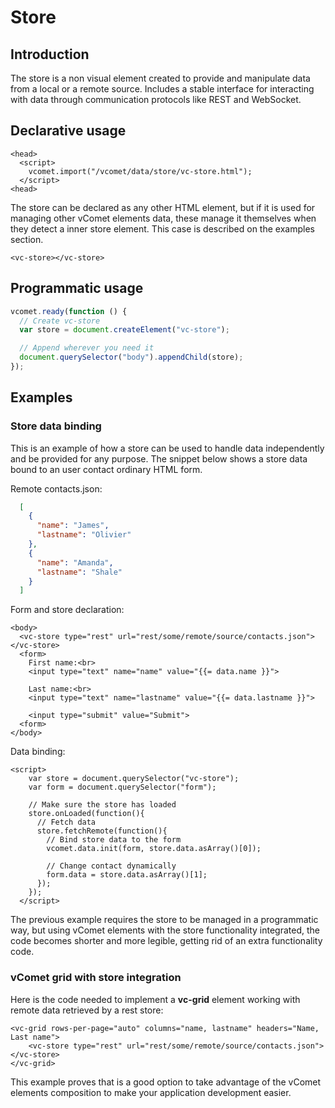 # Store

## Introduction

The store is a non visual element created to provide and manipulate data from a local or a remote source. Includes a stable interface for interacting with data through communication protocols like REST and WebSocket.

## Declarative usage 

``` [html]
<head>
  <script>
    vcomet.import("/vcomet/data/store/vc-store.html");
  </script>
<head>
```

The store can be declared as any other HTML element, but if it is used for managing other vComet elements data, these manage it themselves when they detect a inner store element. This case is described on the examples section.

``` [html]
<vc-store></vc-store>
```

## Programmatic usage

``` js
vcomet.ready(function () {
  // Create vc-store
  var store = document.createElement("vc-store");

  // Append wherever you need it
  document.querySelector("body").appendChild(store);
});
```

## Examples
### Store data binding

This is an example of how a store can be used to handle data independently and be provided for any purpose. The snippet below shows a store data bound to an user contact ordinary HTML form.

Remote contacts.json:

``` json
  [
    {
      "name": "James",
      "lastname": "Olivier"
    },
    {
      "name": "Amanda",
      "lastname": "Shale"
    }
  ]
```

Form and store declaration:

``` [html]
<body>
  <vc-store type="rest" url="rest/some/remote/source/contacts.json"></vc-store>
  <form>
    First name:<br>
    <input type="text" name="name" value="{{= data.name }}">
 
    Last name:<br>
    <input type="text" name="lastname" value="{{= data.lastname }}"> 
    
    <input type="submit" value="Submit">
  <form>
</body>
```

Data binding:

``` [html]
<script>
    var store = document.querySelector("vc-store");
    var form = document.querySelector("form");

    // Make sure the store has loaded
    store.onLoaded(function(){
      // Fetch data
      store.fetchRemote(function(){
        // Bind store data to the form
        vcomet.data.init(form, store.data.asArray()[0]);

        // Change contact dynamically
        form.data = store.data.asArray()[1];
      });
    });
  </script>
```

The previous example requires the store to be managed in a programmatic way, but using vComet elements with the store functionality integrated, the code becomes shorter and more legible, getting rid of an extra functionality code.

### vComet grid with store integration 

Here is the code needed to implement a **vc-grid** element working with remote data retrieved by a rest store:

``` [html]
<vc-grid rows-per-page="auto" columns="name, lastname" headers="Name, Last name">
    <vc-store type="rest" url="rest/some/remote/source/contacts.json"></vc-store>
</vc-grid>
```

This example proves that is a good option to take advantage of the vComet elements composition to make your application development easier. 
